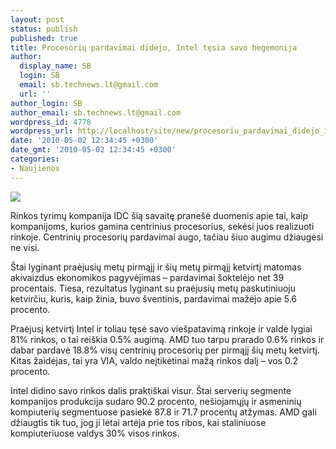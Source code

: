 ```yaml
---
layout: post
status: publish
published: true
title: Procesorių pardavimai didėjo, Intel tęsia savo hegemonija
author:
  display_name: SB
  login: SB
  email: sb.technews.lt@gmail.com
  url: ''
author_login: SB
author_email: sb.technews.lt@gmail.com
wordpress_id: 4778
wordpress_url: http://localhost/site/new/procesoriu_pardavimai_didejo_intel_tesia_savo_hegemonija/
date: '2010-05-02 12:34:45 +0300'
date_gmt: '2010-05-02 12:34:45 +0300'
categories:
- Naujienos
---
```

<div class="imgright"><img src="http://www.part.lt/img/d6b2c55a89dd8689eabdb60c683c9e86449.jpg"  /></div>
<p>Rinkos tyrimų kompanija IDC šią savaitę pranešė duomenis apie tai, kaip kompanijoms, kurios gamina centrinius procesorius, sekėsi juos realizuoti rinkoje. Centrinių procesorių pardavimai augo, tačiau šiuo augimu džiaugėsi ne visi.</p>
<p>Štai lyginant praėjusių metų pirmąjį ir šių metų pirmąjį ketvirtį matomas akivaizdus ekonomikos pagyvėjimas – pardavimai šoktelėjo net 39 procentais. Tiesa, rezultatus lyginant su praėjusių metų paskutiniuoju ketvirčiu, kuris, kaip žinia, buvo šventinis, pardavimai mažėjo apie 5.6 procento.</p>
<p>Praėjusį ketvirtį Intel ir toliau tęsė savo viešpatavimą rinkoje ir valdė lygiai 81% rinkos, o tai reiškia 0.5% augimą. AMD tuo tarpu prarado 0.6% rinkos ir dabar pardavė 18.8% visų centrinių procesorių per pirmąjį šių metų ketvirtį. Kitas žaidėjas, tai yra VIA, valdo neįtikėtinai mažą rinkos dalį – vos 0.2 procento. </p>
<p>Intel didino savo rinkos dalis praktiškai visur. Štai serverių segmente kompanijos produkcija sudaro 90.2 procento, nešiojamųjų ir asmeninių kompiuterių segmentuose pasiekė 87.8 ir 71.7 procentų atžymas. AMD gali džiaugtis tik tuo, jog ji lėtai artėja prie tos ribos, kai staliniuose kompiuteriuose valdys 30% visos rinkos.<br /></p>
